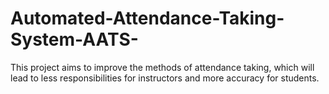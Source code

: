 # Automated-Attendance-Taking-System-AATS-
This project aims to improve the methods of attendance taking, which will lead to less  responsibilities for instructors and more accuracy for students.
